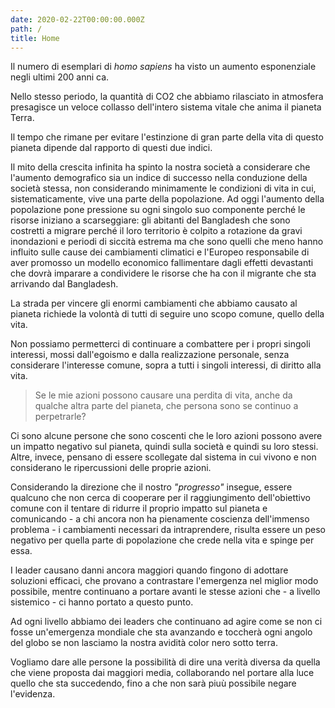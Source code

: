 ```yaml
---
date: 2020-02-22T00:00:00.000Z
path: /
title: Home
---
```


Il numero di esemplari di *homo sapiens* ha visto un aumento esponenziale negli ultimi 200 anni ca.

<world-population-counter></world-population-counter>

Nello stesso periodo, la quantità di CO2 che abbiamo rilasciato in atmosfera presagisce un veloce collasso dell'intero sistema vitale che anima il pianeta Terra.

<co2-left-budget-counter></co2-left-budget-counter>

Il tempo che rimane per evitare l'estinzione di gran parte della vita di questo pianeta dipende dal rapporto di questi due indici.

Il mito della crescita infinita ha spinto la nostra società a considerare che l'aumento demografico sia un indice di successo nella conduzione della società stessa, non considerando minimamente le condizioni di vita in cui, sistematicamente, vive una parte della popolazione.
Ad oggi l'aumento della popolazione pone pressione su ogni singolo suo componente perché le risorse iniziano a scarseggiare: gli abitanti del Bangladesh che sono costretti a migrare perché il loro territorio è colpito a rotazione da gravi inondazioni e periodi di siccità estrema ma che sono quelli che meno hanno influito sulle cause dei cambiamenti climatici e l'Europeo responsabile di aver promosso un modello economico fallimentare dagli effetti devastanti che dovrà imparare a condividere le risorse che ha con il migrante che sta arrivando dal Bangladesh.

La strada per vincere gli enormi cambiamenti che abbiamo causato al pianeta richiede la volontà di tutti di seguire uno scopo comune, quello della vita.

Non possiamo permetterci di continuare a combattere per i propri singoli interessi, mossi dall'egoismo e dalla realizzazione personale, senza considerare l'interesse comune, sopra a tutti i singoli interessi, di diritto alla vita.

> Se le mie azioni possono causare una perdita di vita, anche da qualche altra parte del pianeta, che persona sono se continuo a perpetrarle?

Ci sono alcune persone che sono coscenti che le loro azioni possono avere un impatto negativo sul pianeta, quindi sulla società e quindi su loro stessi. Altre, invece, pensano di essere scollegate dal sistema in cui vivono e non considerano le ripercussioni delle proprie azioni.

Considerando la direzione che il nostro *"progresso"* insegue, essere qualcuno che non cerca di cooperare per il raggiungimento dell'obiettivo comune con il tentare di ridurre il proprio impatto sul pianeta e comunicando - a chi ancora non ha pienamente coscienza dell'immenso problema - i cambiamenti necessari da intraprendere, risulta essere un peso negativo per quella parte di popolazione che crede nella vita e spinge per essa.

I leader causano danni ancora maggiori quando fingono di adottare soluzioni efficaci, che provano a contrastare l'emergenza nel miglior modo possibile, mentre continuano a portare avanti le stesse azioni che - a livello sistemico - ci hanno portato a questo punto.

Ad ogni livello abbiamo dei leaders che continuano ad agire come se non ci fosse un'emergenza mondiale che sta avanzando e toccherà ogni angolo del globo se non lasciamo la nostra avidità color nero sotto terra.

Vogliamo dare alle persone la possibilità di dire una verità diversa da quella che viene proposta dai maggiori media, collaborando nel portare alla luce quello che sta succedendo, fino a che non sarà piuù possibile negare l'evidenza.
